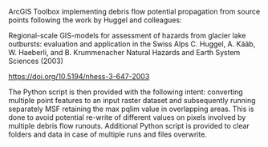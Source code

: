 ArcGIS Toolbox implementing debris flow potential propagation from source points following the work by Huggel and colleagues:

Regional-scale GIS-models for assessment of hazards from glacier lake outbursts: evaluation and application in the Swiss Alps
C. Huggel, A. Kääb, W. Haeberli, and B. Krummenacher
Natural Hazards and Earth System Sciences (2003)

https://doi.org/10.5194/nhess-3-647-2003



The Python script is then provided with the following intent: converting multiple point features to an input raster dataset and subsequently running separately MSF retaining the max pqlim value in overlapping areas.
This is done to avoid  potential re-write of different values on pixels involved by multiple debris flow runouts.
Additional Python script is provided to clear folders and data in case of multiple runs and files overwrite.
